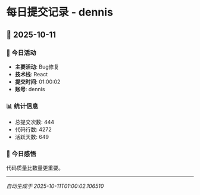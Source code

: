 # 每日提交记录 - dennis

## 📅 2025-10-11

### 🎯 今日活动
- **主要活动**: Bug修复
- **技术栈**: React
- **提交时间**: 01:00:02
- **账号**: dennis

### 📊 统计信息
- 总提交次数: 444
- 代码行数: 4272
- 活跃天数: 649

### 💭 今日感悟
代码质量比数量更重要。

---
*自动生成于 2025-10-11T01:00:02.106510*
